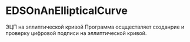 # EDSOnAnEllipticalCurve
ЭЦП на эллиптической кривой
Программа осцществляет созданрие и проверку цифровой подписи на эллиптической кривой.
